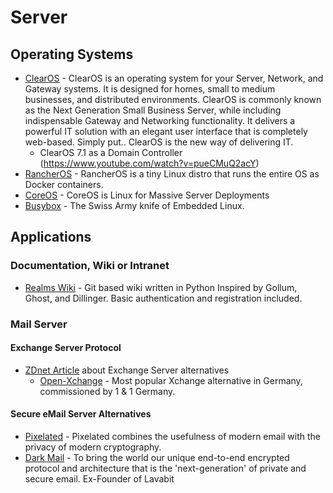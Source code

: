 # Server
## Operating Systems
* [ClearOS](https://www.clearos.com) - ClearOS is an operating system for your Server, Network, and Gateway systems. It is designed for homes, small to medium businesses, and distributed environments. ClearOS is commonly known as the Next Generation Small Business Server, while including indispensable Gateway and Networking functionality. It delivers a powerful IT solution with an elegant user interface that is completely web-based. Simply put.. ClearOS is the new way of delivering IT.
   - ClearOS 7.1 as a Domain Controller (https://www.youtube.com/watch?v=pueCMuQ2acY)
* [RancherOS](http://rancher.com/rancher-os/) - RancherOS is a tiny Linux distro that runs the entire OS as Docker containers.
* [CoreOS](http://coreos.com) - CoreOS is Linux for Massive Server Deployments
* [Busybox](https://www.busybox.net) - The Swiss Army knife of Embedded Linux.

## Applications
### Documentation, Wiki or Intranet
* [Realms Wiki](http://realms.io) - Git based wiki written in Python Inspired by Gollum, Ghost, and Dillinger. Basic authentication and registration included.

### Mail Server
#### Exchange Server Protocol
* [ZDnet Article](http://www.zdnet.de/88217792/exchange-alternativen-zarafa-zimbra-domino-und-co/) about Exchange Server alternatives
   - [Open-Xchange](https://www.open-xchange.com) - Most popular Xchange alternative in Germany, commissioned by 1 & 1 Germany.

#### Secure eMail Server Alternatives
* [Pixelated](https://pixelated-project.org) - Pixelated combines the usefulness of modern email with the privacy of modern cryptography.
* [Dark Mail](https://darkmail.info) - To bring the world our unique end-to-end encrypted protocol and architecture that is the 'next-generation' of private and secure email. Ex-Founder of Lavabit
